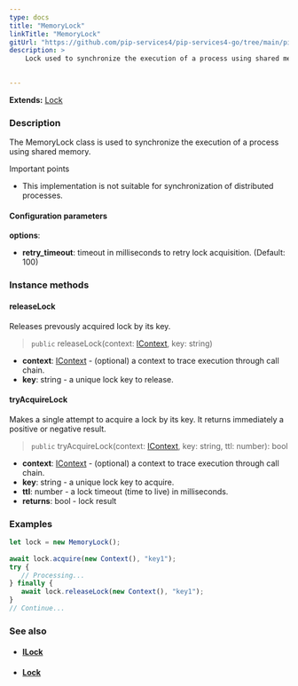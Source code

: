 ```yaml
---
type: docs
title: "MemoryLock"
linkTitle: "MemoryLock"
gitUrl: "https://github.com/pip-services4/pip-services4-go/tree/main/pip-services4-logic-go"
description: >
    Lock used to synchronize the execution of a process using shared memory.

    
---
```


**Extends:** [Lock](../lock)

### Description

The MemoryLock class is used to synchronize the execution of a process using shared memory.

Important points

- This implementation is not suitable for synchronization of distributed processes.

#### Configuration parameters
**options**:
- **retry_timeout**: timeout in milliseconds to retry lock acquisition. (Default: 100)


### Instance methods

#### releaseLock
Releases prevously acquired lock by its key.

> `public` releaseLock(context: [IContext](../../../components/context/icontext), key: string)

- **context**: [IContext](../../../components/context/icontext) - (optional) a context to trace execution through call chain.
- **key**: string - a unique lock key to release.


#### tryAcquireLock
Makes a single attempt to acquire a lock by its key.
It returns immediately a positive or negative result.

> `public` tryAcquireLock(context: [IContext](../../../components/context/icontext), key: string, ttl: number): bool

- **context**: [IContext](../../../components/context/icontext) - (optional) a context to trace execution through call chain.
- **key**: string - a unique lock key to acquire.
- **ttl**: number - a lock timeout (time to live) in milliseconds.
- **returns**: bool - lock result

### Examples

```typescript
let lock = new MemoryLock();
   
await lock.acquire(new Context(), "key1");
try {
   // Processing...
} finally {
   await lock.releaseLock(new Context(), "key1");
}
// Continue...

```

### See also
- #### [ILock](../ilock)
- #### [Lock](../lock)

